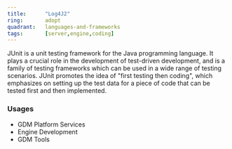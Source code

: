 ```yaml
---
title:      "Log4J2"
ring:       adopt
quadrant:   languages-and-frameworks
tags:       [server,engine,coding]
---
```


JUnit is a unit testing framework for the Java programming language. It plays a crucial role in the development of test-driven development, and is a family of testing frameworks which can be used in a wide range of testing scenarios. JUnit promotes the idea of "first testing then coding", which emphasizes on setting up the test data for a piece of code that can be tested first and then implemented.

### Usages
* GDM Platform Services
* Engine Development
* GDM Tools